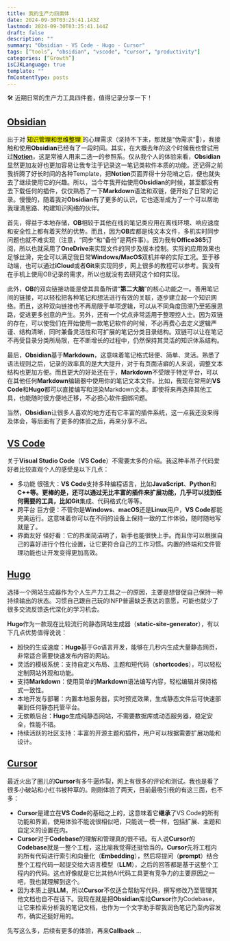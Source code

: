 ```yaml
---
title: 我的生产力四面体
date: 2024-09-30T03:25:41.143Z
lastmod: 2024-09-30T03:25:41.144Z
draft: false
description: ""
summary: "Obsidian - VS Code - Hugo - Cursor"
tags: [“tools”, "obsidian", "vscode", "cursor", "productivity"]
categories: [“Growth”]
isCJKLanguage: true
template: ""
fmContentType: posts
---
```


🛠️ 近期日常的生产力工具四件套，值得记录分享一下！

## **[Obsidian](https://obsidian.md/)**

出于对 <mark> 知识管理和思维整理 </mark> 的心理需求（坚持不下来，那就是“伪需求”:hand_over_mouth:），我接触和使用**Obsidian**已经有了一段时间。其实，在大概去年的这个时候我也曾试用过[**Notion**](https://www.notion.so/)，这是常被人用来二选一的参照系。仅从我个人的体验来看，**Obsidian**显然更加友好也更加容易让我专注于记录这一笔记类软件本质的功能。还记得之前我折腾了好长时间的各种Template，把**Notion**页面弄得十分花哨之后，便也就失去了继续使用它的兴趣。所以，当今年我开始使用**Obsidian**的时候，甚至都没有去下载任何的插件，仅仅熟悉了一下**Markdown**语法和双链，便开始了日常的记录。慢慢的，随着我对**Obsidian**有了更多的认识，它也逐渐成为了一个可以帮助我理清思路、构建知识网络的伙伴。

首先，得益于本地存储，**OB**相较于其他在线的笔记类应用在离线环境、响应速度和安全性上都有着天然的优势。而且，因为**OB**库都是纯文本文件，多机实时同步问题也就不难实现（注意，“同步”和“备份”是两件事）。因为我有**Office365**订阅，所以也就采用了**OneDrive**来实现文件的同步及版本控制。实际的应用效果也足够丝滑，完全可以满足我日常**Windows/MacOS**双机并举的实际工况。至于移动端，也可以通过**iCloud**或者**Git**来实现同步，网上很多的教程可以参考。我没有在手机上使用OB记录的需求，所以也就没有去研究这个如何实现。

此外，**OB**的双向链接功能是使其具备所谓“**第二大脑**”的核心功能之一。善用笔记间的链接，可以轻松把各种笔记和想法进行有效的关联，逐步建立起一个知识网络。而且，这种双向链接也不再局限于单项逻辑，可以从不同角度回溯乃至拓展思路，促进更多创意的产生。另外，还有一个优点非常适用于整理控人士。因为双链的存在，可以使我们在开始使用一款笔记软件的时候，不必再费心去定义逻辑严谨、结构清晰，同时兼备灵活性和可扩展的笔记分类目录结构。双链可以让在笔记不再受目录分类所局限，在不断增长的过程中，仍然保持其灵活的知识体系结构。

最后，**Obsidian**基于**Markdown**，这意味着笔记格式轻便、简单、灵活。熟悉了语法规则之后，记录的效率真的是大大提升，对于有页面洁癖的人来说，调整文本结构也更加方便。而且更大的好处还在于，**Markdown**不受限于特定平台，可以在其他任何**Markdown**编辑器中使用你的笔记文本文件。比如，我现在常用的**VS Code**和**Hugo**都可以直接编写和渲染Markdown文本。即使将来再选择其他工具，也能随时很方便地迁移，不必担心软件捆绑问题。

当然，**Obsidian**让很多人喜欢的地方还有它丰富的插件系统，这一点我还没来得及体会，等后面有了更多的体验之后，再来分享不迟。

## **[VS Code](https://code.visualstudio.com/)**

关于**Visual Studio Code**（**VS Code**）不需要太多的介绍。我这种半吊子代码爱好者比较直观个人的感受是以下几点：

- 多功能 很强大：**VS Code**支持多种编程语言，比如**JavaScript**、**Python**和**C++**等。更棒的是，还可以通过无比丰富的插件来扩展功能，几乎可以找到任何需要的工具，比如**Git**集成、代码格式化等等。
- 跨平台 巨方便：不管你是**Windows**、**macOS**还是**Linux**用户，**VS Code**都能完美运行。这意味着你可以在不同的设备上保持一致的工作体验，随时随地写就是了。
- 界面友好 怪好看：它的界面简洁明了，新手也能很快上手。而且你可以根据自己的喜好进行个性化设置，让它更符合自己的工作习惯。内置的终端和文件管理功能也让开发变得更加高效。

## **[Hugo](https://gohugo.io/)**

选择一个网站生成器作为个人生产力工具之一的原因，主要是想督促自己保持一种持续输出的状态。习惯自己跟自己玩的INFP普遍缺乏表达的意愿，可能也就少了很多交流反馈迭代深化的学习机会。

**Hugo**作为一款现在比较流行的静态网站生成器（**static-site-generator**），有以下几点优势值得说说：

- 超快的生成速度：**Hugo**基于Go语言开发，能够在几秒内生成大量静态网页，非常适合需要快速发布内容的网站。
- 灵活的模板系统：支持自定义布局、主题和短代码（**shortcodes**），可以轻松定制网站外观和功能。
- 支持**Markdown**：使用简单的**Markdown**语法编写内容，轻松编辑并保持格式一致性。
- 本地开发与部署：内置本地服务器，实时预览效果，生成静态文件后可快速部署到任何静态托管平台。
- 无依赖后台：**Hugo**生成纯静态网站，不需要数据库或动态服务器，稳定安全，性能不错。
- 持续活跃的社区支持：丰富的开源主题和插件，用户可以根据需要扩展功能和设计。

## **[Cursor](https://www.cursor.com/)**

最近火出了圈儿的**Cursor**有多牛逼炸裂，网上有很多的评论和测试。我也是看了很多小破站和小红书被种草的。刚刚体验了两天，目前最吸引我的有这三面，也不多：

- **Cursor**是建立在**VS Code**的基础之上的，这意味着它**继承**了VS Code的所有功能和界面，使用体验不能说很相似吧，只能说一模一样，包括扩展、主题和自定义的设置在内。
- **Cursor**对于**Codebase**的理解和管理真的很不错。有人说**Cursor**的**Codebase**就是一整个工程，这比喻我觉得还挺恰当的。**Cursor**先将工程内的所有代码进行索引和向量化（**Embedding**），然后将提问（**prompt**）结合整个工程代码一起提交给大语言模型（**LLM**），之后的回答都是基于这整个工程内的代码。这点好像就是它比其他AI代码工具更有竞争力的主要原因之一吧，我也就理解到这个。
- 因为本质上是**LLM**，所以**Cursor**不仅适合帮助写代码，撰写修改乃至管理其他文档也自不在话下。我现在就是把**Obsidian**库给**Cursor**作为Codebase，让它来检索分析我的笔记文档，也作为一个文字助手帮我润色笔记乃至内容发布，确实还挺好用的。

先写这么多，后续有更多的体验，再来**Callback** ...
